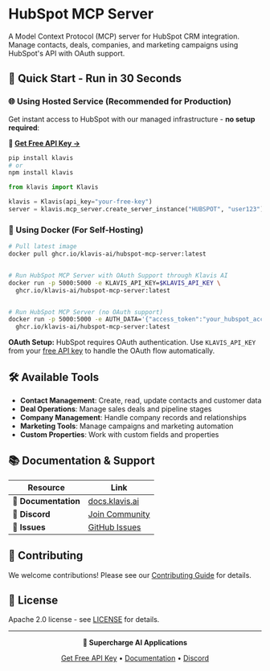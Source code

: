 # HubSpot MCP Server

A Model Context Protocol (MCP) server for HubSpot CRM integration. Manage contacts, deals, companies, and marketing campaigns using HubSpot's API with OAuth support.

## 🚀 Quick Start - Run in 30 Seconds

### 🌐 Using Hosted Service (Recommended for Production)

Get instant access to HubSpot with our managed infrastructure - **no setup required**:

**🔗 [Get Free API Key →](https://www.klavis.ai/home/api-keys)**

```bash
pip install klavis
# or
npm install klavis
```

```python
from klavis import Klavis

klavis = Klavis(api_key="your-free-key")
server = klavis.mcp_server.create_server_instance("HUBSPOT", "user123")
```

### 🐳 Using Docker (For Self-Hosting)

```bash
# Pull latest image
docker pull ghcr.io/klavis-ai/hubspot-mcp-server:latest


# Run HubSpot MCP Server with OAuth Support through Klavis AI
docker run -p 5000:5000 -e KLAVIS_API_KEY=$KLAVIS_API_KEY \
  ghcr.io/klavis-ai/hubspot-mcp-server:latest


# Run HubSpot MCP Server (no OAuth support)
docker run -p 5000:5000 -e AUTH_DATA='{"access_token":"your_hubspot_access_token_here"}' \
  ghcr.io/klavis-ai/hubspot-mcp-server:latest
```

**OAuth Setup:** HubSpot requires OAuth authentication. Use `KLAVIS_API_KEY` from your [free API key](https://www.klavis.ai/home/api-keys) to handle the OAuth flow automatically.

## 🛠️ Available Tools

- **Contact Management**: Create, read, update contacts and customer data
- **Deal Operations**: Manage sales deals and pipeline stages
- **Company Management**: Handle company records and relationships
- **Marketing Tools**: Manage campaigns and marketing automation
- **Custom Properties**: Work with custom fields and properties

## 📚 Documentation & Support

| Resource | Link |
|----------|------|
| **📖 Documentation** | [docs.klavis.ai](https://docs.klavis.ai) |
| **💬 Discord** | [Join Community](https://discord.gg/p7TuTEcssn) |
| **🐛 Issues** | [GitHub Issues](https://github.com/klavis-ai/klavis/issues) |

## 🤝 Contributing

We welcome contributions! Please see our [Contributing Guide](../../CONTRIBUTING.md) for details.

## 📜 License

Apache 2.0 license - see [LICENSE](../../LICENSE) for details.

---

<div align="center">
  <p><strong>🚀 Supercharge AI Applications </strong></p>
  <p>
    <a href="https://www.klavis.ai">Get Free API Key</a> •
    <a href="https://docs.klavis.ai">Documentation</a> •
    <a href="https://discord.gg/p7TuTEcssn">Discord</a>
  </p>
</div>
